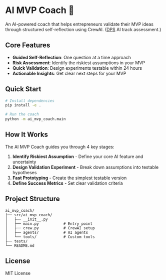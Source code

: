 # AI MVP Coach 🎯

An AI-powered coach that helps entrepreneurs validate their MVP ideas through structured self-reflection using CrewAI. ([DPS](https://digitalproductschool.io) AI track assessment.)

## Core Features

- **Guided Self-Reflection**: One question at a time approach
- **Risk Assessment**: Identify the riskiest assumptions in your MVP
- **Quick Validation**: Design experiments testable within 24 hours
- **Actionable Insights**: Get clear next steps for your MVP

## Quick Start

```bash
# Install dependencies
pip install -e .

# Run the coach
python -m ai_mvp_coach.main
```

## How It Works

The AI MVP Coach guides you through 4 key stages:

1. **Identify Riskiest Assumption** - Define your core AI feature and uncertainty
2. **Design Validation Experiment** - Break down assumptions into testable hypotheses
3. **Fast Prototyping** - Create the simplest testable version
4. **Define Success Metrics** - Set clear validation criteria

## Project Structure

```
ai_mvp_coach/
├── src/ai_mvp_coach/
│   ├── __init__.py
│   ├── main.py           # Entry point
│   ├── crew.py           # CrewAI setup
│   ├── agents/           # AI agents
│   └── tools/            # Custom tools
├── tests/
└── README.md
```

## License

MIT License
